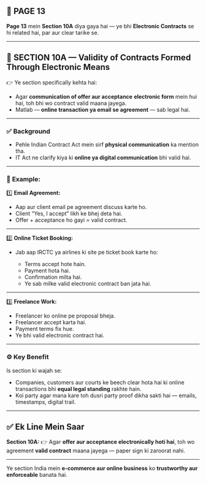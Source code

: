 ## 📄 **PAGE 13**

**Page 13** mein **Section 10A** diya gaya hai — ye bhi **Electronic Contracts** se hi related hai, par aur clear tarike se.

---

## 🔹 **SECTION 10A — Validity of Contracts Formed Through Electronic Means**

👉 Ye section specifically kehta hai:

* Agar **communication of offer aur acceptance** **electronic form** mein hui hai, toh bhi wo contract valid maana jayega.
* Matlab — **online transaction ya email se agreement** — sab legal hai.

---

### ✅ **Background**

* Pehle Indian Contract Act mein sirf **physical communication** ka mention tha.
* IT Act ne clarify kiya ki **online ya digital communication** bhi valid hai.

---

### 🧩 **Example:**

1️⃣ **Email Agreement:**

* Aap aur client email pe agreement discuss karte ho.
* Client “Yes, I accept” likh ke bhej deta hai.
* Offer + acceptance ho gayi = valid contract.

---

2️⃣ **Online Ticket Booking:**

* Jab aap IRCTC ya airlines ki site pe ticket book karte ho:

  * Terms accept hote hain.
  * Payment hota hai.
  * Confirmation milta hai.
  * Ye sab milke valid electronic contract ban jata hai.

---

3️⃣ **Freelance Work:**

* Freelancer ko online pe proposal bheja.
* Freelancer accept karta hai.
* Payment terms fix hue.
* Ye bhi valid electronic contract hai.

---

### ⚙️ **Key Benefit**

Is section ki wajah se:

* Companies, customers aur courts ke beech clear hota hai ki online transactions bhi **equal legal standing** rakhte hain.
* Koi party agar mana kare toh dusri party proof dikha sakti hai — emails, timestamps, digital trail.

---

## ✅ **Ek Line Mein Saar**

**Section 10A:**
👉 Agar **offer aur acceptance electronically hoti hai**, toh wo agreement **valid contract** maana jayega — paper sign ki zaroorat nahi.

---

Ye section India mein **e-commerce aur online business** ko **trustworthy aur enforceable** banata hai.
